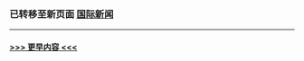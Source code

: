 
### 已转移至新页面 [国际新闻](E国际新闻.md?t=03310705) 


----
#### [ >>> 更早内容 <<< ](../indexes/nsc418-earlier.md)

